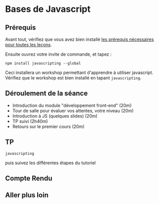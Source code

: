 # Bases de Javascript

## Prérequis

Avant tout, vérifiez que vous avez bien installé [les prérequis nécessaires pour toutes les
leçons](../readme.md#prerequis).

Ensuite ouvrez votre invite de commande, et tapez :

    npm install javascripting --global

Ceci installera un workshop permettant d'apprendre à utiliser javascript.
Vérifiez que le workshop est bien installé en tapant `javascripting`.

## Déroulement de la séance

 * Introduction du module "développement front-end" (20m)
 * Tour de salle pour évaluer vos attentes, votre niveau (20m)
 * Introduction à JS (quelques slides) (20m)
 * TP suivi (2h40m)
 * Retours sur le premier cours (20m)

## TP

    javascripting

puis suivez les différentes étapes du tutoriel

## Compte Rendu



## Aller plus loin
